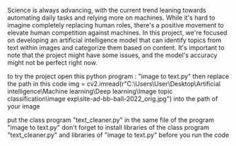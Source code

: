 Science is always advancing, with the current trend 
leaning towards automating daily tasks and relying 
more on machines. While it's hard to imagine 
completely replacing human roles, there's a positive 
movement to elevate human competition against 
machines. In this project, we're focused on 
developing an artificial intelligence model that can 
identify topics from text within images and 
categorize them based 
on content.
It's important to note that the project might have 
some issues, and the model's accuracy might not 
be perfect right now.

to try the project open this python program : "image to text.py"
then replace the path in  this code img = cv2.imread(r"C:\Users\User\Desktop\Artificial intelligence\Machine learning\Deep learning\Image topic classification\image exp\site-ad-bb-ball-2022_orig.jpg")
into the path of your image 

put the class program "text_cleaner.py" in the same file of the program  "image to text.py" 
don't forget to install libraries of the class program  "text_cleaner.py" and libraries of "image to text.py" before you run the code 
